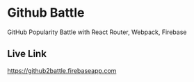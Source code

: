 # Github Battle
GitHub Popularity Battle with React Router, Webpack, Firebase

## Live Link
https://github2battle.firebaseapp.com
